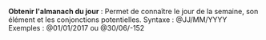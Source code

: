 **Obtenir l\'almanach du jour** :
Permet de connaître le jour de la semaine, son élément et les conjonctions potentielles.
Syntaxe : @JJ/MM/YYYY
Exemples : @01/01/2017 ou @30/06/-152
